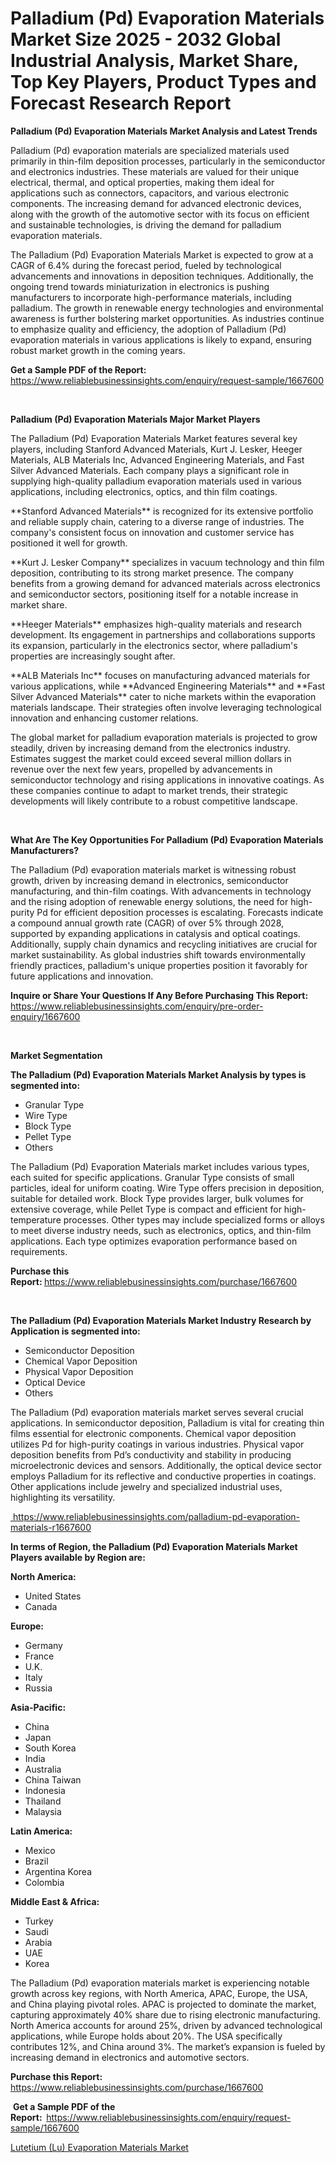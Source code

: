 <p><h1>Palladium (Pd) Evaporation Materials Market Size 2025 - 2032 Global Industrial Analysis, Market Share, Top Key Players, Product Types and Forecast Research Report</h1></p><p><strong>Palladium (Pd) Evaporation Materials Market Analysis and Latest Trends</strong></p>
<p><p>Palladium (Pd) evaporation materials are specialized materials used primarily in thin-film deposition processes, particularly in the semiconductor and electronics industries. These materials are valued for their unique electrical, thermal, and optical properties, making them ideal for applications such as connectors, capacitors, and various electronic components. The increasing demand for advanced electronic devices, along with the growth of the automotive sector with its focus on efficient and sustainable technologies, is driving the demand for palladium evaporation materials.</p><p>The Palladium (Pd) Evaporation Materials Market is expected to grow at a CAGR of 6.4% during the forecast period, fueled by technological advancements and innovations in deposition techniques. Additionally, the ongoing trend towards miniaturization in electronics is pushing manufacturers to incorporate high-performance materials, including palladium. The growth in renewable energy technologies and environmental awareness is further bolstering market opportunities. As industries continue to emphasize quality and efficiency, the adoption of Palladium (Pd) evaporation materials in various applications is likely to expand, ensuring robust market growth in the coming years.</p></p>
<p><strong>Get a Sample PDF of the Report:&nbsp;</strong> <a href="https://www.reliablebusinessinsights.com/enquiry/request-sample/1667600?utm_campaign=2209&utm_medium=2&utm_source=Github&utm_content=ia&utm_term=02022025&utm_id=palladium-pd-evaporation-materials">https://www.reliablebusinessinsights.com/enquiry/request-sample/1667600</a></p>
<p>&nbsp;</p>
<p><strong>Palladium (Pd) Evaporation Materials Major Market Players</strong></p>
<p><p>The Palladium (Pd) Evaporation Materials Market features several key players, including Stanford Advanced Materials, Kurt J. Lesker, Heeger Materials, ALB Materials Inc, Advanced Engineering Materials, and Fast Silver Advanced Materials. Each company plays a significant role in supplying high-quality palladium evaporation materials used in various applications, including electronics, optics, and thin film coatings.</p><p>**Stanford Advanced Materials** is recognized for its extensive portfolio and reliable supply chain, catering to a diverse range of industries. The company's consistent focus on innovation and customer service has positioned it well for growth. </p><p>**Kurt J. Lesker Company** specializes in vacuum technology and thin film deposition, contributing to its strong market presence. The company benefits from a growing demand for advanced materials across electronics and semiconductor sectors, positioning itself for a notable increase in market share.</p><p>**Heeger Materials** emphasizes high-quality materials and research development. Its engagement in partnerships and collaborations supports its expansion, particularly in the electronics sector, where palladium's properties are increasingly sought after.</p><p>**ALB Materials Inc** focuses on manufacturing advanced materials for various applications, while **Advanced Engineering Materials** and **Fast Silver Advanced Materials** cater to niche markets within the evaporation materials landscape. Their strategies often involve leveraging technological innovation and enhancing customer relations.</p><p>The global market for palladium evaporation materials is projected to grow steadily, driven by increasing demand from the electronics industry. Estimates suggest the market could exceed several million dollars in revenue over the next few years, propelled by advancements in semiconductor technology and rising applications in innovative coatings. As these companies continue to adapt to market trends, their strategic developments will likely contribute to a robust competitive landscape.</p></p>
<p>&nbsp;</p>
<p><strong>What Are The Key Opportunities For Palladium (Pd) Evaporation Materials Manufacturers?</strong></p>
<p><p>The Palladium (Pd) evaporation materials market is witnessing robust growth, driven by increasing demand in electronics, semiconductor manufacturing, and thin-film coatings. With advancements in technology and the rising adoption of renewable energy solutions, the need for high-purity Pd for efficient deposition processes is escalating. Forecasts indicate a compound annual growth rate (CAGR) of over 5% through 2028, supported by expanding applications in catalysis and optical coatings. Additionally, supply chain dynamics and recycling initiatives are crucial for market sustainability. As global industries shift towards environmentally friendly practices, palladium's unique properties position it favorably for future applications and innovation.</p></p>
<p><strong>Inquire or Share Your Questions If Any Before Purchasing This Report:</strong> <a href="https://www.reliablebusinessinsights.com/enquiry/pre-order-enquiry/1667600?utm_campaign=2209&utm_medium=2&utm_source=Github&utm_content=ia&utm_term=02022025&utm_id=palladium-pd-evaporation-materials">https://www.reliablebusinessinsights.com/enquiry/pre-order-enquiry/1667600</a></p>
<p>&nbsp;</p>
<p><strong>Market Segmentation</strong></p>
<p><strong>The Palladium (Pd) Evaporation Materials Market Analysis by types is segmented into:</strong></p>
<p><ul><li>Granular Type</li><li>Wire Type</li><li>Block Type</li><li>Pellet Type</li><li>Others</li></ul></p>
<p><p>The Palladium (Pd) Evaporation Materials market includes various types, each suited for specific applications. Granular Type consists of small particles, ideal for uniform coating. Wire Type offers precision in deposition, suitable for detailed work. Block Type provides larger, bulk volumes for extensive coverage, while Pellet Type is compact and efficient for high-temperature processes. Other types may include specialized forms or alloys to meet diverse industry needs, such as electronics, optics, and thin-film applications. Each type optimizes evaporation performance based on requirements.</p></p>
<p><strong>Purchase this Report:&nbsp;</strong><a href="https://www.reliablebusinessinsights.com/purchase/1667600?utm_campaign=2209&utm_medium=2&utm_source=Github&utm_content=ia&utm_term=02022025&utm_id=palladium-pd-evaporation-materials">https://www.reliablebusinessinsights.com/purchase/1667600</a></p>
<p>&nbsp;</p>
<p><strong>The Palladium (Pd) Evaporation Materials Market Industry Research by Application is segmented into:</strong></p>
<p><ul><li>Semiconductor Deposition</li><li>Chemical Vapor Deposition</li><li>Physical Vapor Deposition</li><li>Optical Device</li><li>Others</li></ul></p>
<p><p>The Palladium (Pd) evaporation materials market serves several crucial applications. In semiconductor deposition, Palladium is vital for creating thin films essential for electronic components. Chemical vapor deposition utilizes Pd for high-purity coatings in various industries. Physical vapor deposition benefits from Pd’s conductivity and stability in producing microelectronic devices and sensors. Additionally, the optical device sector employs Palladium for its reflective and conductive properties in coatings. Other applications include jewelry and specialized industrial uses, highlighting its versatility.</p></p>
<p><a href="https://www.reliablebusinessinsights.com/palladium-pd-evaporation-materials-r1667600?utm_campaign=2209&utm_medium=2&utm_source=Github&utm_content=ia&utm_term=02022025&utm_id=palladium-pd-evaporation-materials">&nbsp;https://www.reliablebusinessinsights.com/palladium-pd-evaporation-materials-r1667600</a></p>
<p><strong>In terms of Region, the Palladium (Pd) Evaporation Materials Market Players available by Region are:</strong></p>
<p>
    <p> <strong> North America: </strong>
        <ul>
            <li>United States</li>
            <li>Canada</li>
        </ul>
        </p> 
    <p> <strong> Europe: </strong>
        <ul>
            <li>Germany</li>
            <li>France</li>
            <li>U.K.</li>
            <li>Italy</li>
            <li>Russia</li>
        </ul>
        </p> 
    <p> <strong> Asia-Pacific: </strong>
        <ul>
            <li>China</li>
            <li>Japan</li>
            <li>South Korea</li>
            <li>India</li>
            <li>Australia</li>
            <li>China Taiwan</li>
            <li>Indonesia</li>
            <li>Thailand</li>
            <li>Malaysia</li>
        </ul>
        </p> 
    <p> <strong> Latin America: </strong>
        <ul>
            <li>Mexico</li>
            <li>Brazil</li>
            <li>Argentina Korea</li>
            <li>Colombia</li>
        </ul>
        </p> 
    <p> <strong> Middle East & Africa: </strong>
        <ul>
            <li>Turkey</li>
            <li>Saudi</li>
            <li>Arabia</li>
            <li>UAE</li>
            <li>Korea</li>
        </ul>
    </p>
    </p>
<p><p>The Palladium (Pd) evaporation materials market is experiencing notable growth across key regions, with North America, APAC, Europe, the USA, and China playing pivotal roles. APAC is projected to dominate the market, capturing approximately 40% share due to rising electronic manufacturing. North America accounts for around 25%, driven by advanced technological applications, while Europe holds about 20%. The USA specifically contributes 12%, and China around 3%. The market’s expansion is fueled by increasing demand in electronics and automotive sectors.</p></p>
<p><strong>Purchase this Report: </strong><a href="https://www.reliablebusinessinsights.com/purchase/1667600?utm_campaign=2209&utm_medium=2&utm_source=Github&utm_content=ia&utm_term=02022025&utm_id=palladium-pd-evaporation-materials">https://www.reliablebusinessinsights.com/purchase/1667600</a></p>
<p>&nbsp;<strong>Get a Sample PDF of the Report:&nbsp;&nbsp;</strong><a href="https://www.reliablebusinessinsights.com/enquiry/request-sample/1667600?utm_campaign=2209&utm_medium=2&utm_source=Github&utm_content=ia&utm_term=02022025&utm_id=palladium-pd-evaporation-materials">https://www.reliablebusinessinsights.com/enquiry/request-sample/1667600</a></p>
<p><strong></strong></p>
<p><p><a href="https://github.com/kbollin866/Market-Research-Report-List-1/blob/main/lutetium-lu-evaporation-materials-market.md?utm_campaign=2209&utm_medium=2&utm_source=Github&utm_content=ia&utm_term=02022025&utm_id=palladium-pd-evaporation-materials">Lutetium (Lu) Evaporation Materials Market</a></p></p>